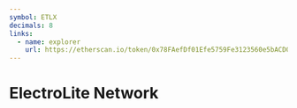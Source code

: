 ```yaml
---
symbol: ETLX
decimals: 8
links:
  - name: explorer
    url: https://etherscan.io/token/0x78FAefDf01Efe5759Fe3123560e5bACD0cfe2819
---
```


# ElectroLite Network
